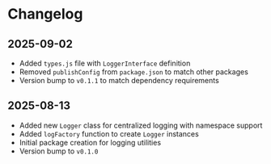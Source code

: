 # Changelog

## 2025-09-02

- Added `types.js` file with `LoggerInterface` definition
- Removed `publishConfig` from `package.json` to match other packages
- Version bump to `v0.1.1` to match dependency requirements

## 2025-08-13

- Added new `Logger` class for centralized logging with namespace support
- Added `logFactory` function to create `Logger` instances
- Initial package creation for logging utilities
- Version bump to `v0.1.0`
